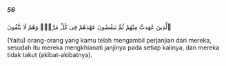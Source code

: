 ##### 56

<span class="ayah">ٱلَّذِينَ عَٰهَدتَّ مِنْهُمْ ثُمَّ يَنقُضُونَ عَهْدَهُمْ فِى كُلِّ مَرَّةٍۢ وَهُمْ لَا يَتَّقُونَ</span>

<span class="ayah_translation">(Yaitu) orang-orang yang kamu telah mengambil perjanjian dari mereka, sesudah itu mereka mengkhianati janjinya pada setiap kalinya, dan mereka tidak takut (akibat-akibatnya).</span>
